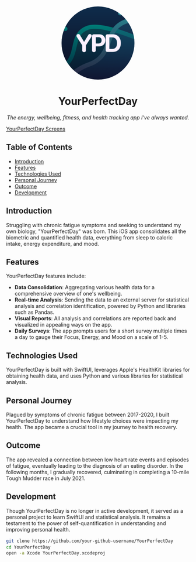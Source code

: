 <p align="center">
  <img src="/Benson/Assets.xcassets/AppIcon.appiconset/Icon-App-iTunes.png" alt="YourPerfectDay Logo" width="200" style="border-radius: 50%;">
  <h1 align="center">YourPerfectDay</h1>
</p>

<p align="center">
  <i>The energy, wellbeing, fitness, and health tracking app I've always wanted.</i>
</p>

[YourPerfectDay Screens](/Design/YPD%20Screen%20Designs/YPD%20-%20Conceptual%20Design.jpg)

## Table of Contents

- [Introduction](#introduction)
- [Features](#features)
- [Technologies Used](#technologies-used)
- [Personal Journey](#personal-journey)
- [Outcome](#outcome)
- [Development](#development)

## Introduction

Struggling with chronic fatigue symptoms and seeking to understand my own biology, "YourPerfectDay" was born. This iOS app consolidates all the biometric and quantified health data, everything from sleep to caloric intake, energy expenditure, and mood.

## Features

YourPerfectDay features include:

- **Data Consolidation**: Aggregating various health data for a comprehensive overview of one's wellbeing.
- **Real-time Analysis**: Sending the data to an external server for statistical analysis and correlation identification, powered by Python and libraries such as Pandas.
- **Visual Reports**: All analysis and correlations are reported back and visualized in appealing ways on the app.
- **Daily Surveys**: The app prompts users for a short survey multiple times a day to gauge their Focus, Energy, and Mood on a scale of 1-5.

## Technologies Used

YourPerfectDay is built with SwiftUI, leverages Apple's HealthKit libraries for obtaining health data, and uses Python and various libraries for statistical analysis.

## Personal Journey

Plagued by symptoms of chronic fatigue between 2017-2020, I built YourPerfectDay to understand how lifestyle choices were impacting my health. The app became a crucial tool in my journey to health recovery.

## Outcome

The app revealed a connection between low heart rate events and episodes of fatigue, eventually leading to the diagnosis of an eating disorder. In the following months, I gradually recovered, culminating in completing a 10-mile Tough Mudder race in July 2021.

## Development

Though YourPerfectDay is no longer in active development, it served as a personal project to learn SwiftUI and statistical analysis. It remains a testament to the power of self-quantification in understanding and improving personal health.

```bash
git clone https://github.com/your-github-username/YourPerfectDay
cd YourPerfectDay
open -a Xcode YourPerfectDay.xcodeproj
